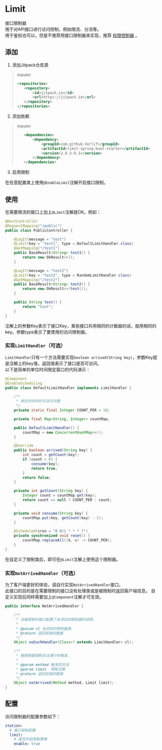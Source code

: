 # Limit

接口限制器  
用于对API接口进行访问控制，例如限流、分流等。  
用于鉴权也可以，但是不推荐用接口限制器来实现，推荐 [权限控制器](https://github.com/Verlif/permission-spring-boot-starter) 。

## 添加

1. 添加Jitpack仓库源

> maven
> ```xml
> <repositories>
>    <repository>
>        <id>jitpack.io</id>
>        <url>https://jitpack.io</url>
>    </repository>
> </repositories>
> ```

2. 添加依赖

> maven
> ```xml
>    <dependencies>
>        <dependency>
>            <groupId>com.github.Verlif</groupId>
>            <artifactId>limit-spring-boot-starter</artifactId>
>            <version>2.6.3-0.1</version>
>        </dependency>
>    </dependencies>
> ```

3. 启用限制

在任意配置类上使用`@EnableLimit`注解开启接口限制。

## 使用

在需要限流的接口上加上`@Limit`注解就OK。例如：

```java
@RestController
@RequestMapping("/public")
public class PublicController {

    @LogIt(message = "test")
    @Limit(key = "test1", type = DefaultLimitHandler.class)
    @GetMapping("/test1")
    public BaseResult<String> test1() {
        return new OkResult<>();
    }

    @LogIt(message = "test2")
    @Limit(key = "test2", type = RandomLimitHandler.class)
    @GetMapping("/test2")
    public BaseResult<String> test2() {
        return new OkResult<>(test());
    }

    public String test() {
        return "test";
    }
}
```

注解上的参数Key表示了接口Key，某些接口共用相同的计数器的话，就用相同的key。参数type表示了要使用的访问限制器。

### 实现`LimitHandler`（可选）

`LimitHandler`只有一个方法需要实现`boolean arrived(String key)`，参数Key就是注解上的key值，返回值表示了接口是否可访问。  
以下是简单的单位时间限定窗口的代码演示：

```java
@Component
@EnableScheduling
public class DefaultLimitHandler implements LimitHandler {

    /**
     * 单位时间内的可访问次数
     */
    private static final Integer COUNT_PER = 10;

    private final Map<String, Integer> countMap;

    public DefaultLimitHandler() {
        countMap = new ConcurrentHashMap<>();
    }

    @Override
    public boolean arrived(String key) {
        int count = getCount(key);
        if (count > 0) {
            consume(key);
            return true;
        }
        return false;
    }

    private int getCount(String key) {
        Integer count = countMap.get(key);
        return count == null ? COUNT_PER : count;
    }

    private void consume(String key) {
        countMap.put(key, getCount(key) - 1);
    }

    @Scheduled(cron = "0 0/1 * * * ?")
    private synchronized void reset() {
        countMap.replaceAll((k, v) -> COUNT_PER);
    }
}
```

在自定义了限制类后，即可在`@Limit`注解上使用这个限制器。

### 实现`NotArrivedHandler`（可选）

为了客户端更好的体验，请自行实现`NotArrivedHandler`接口。  
此接口的目的是在需要限制的接口没有处理类或是被限制时返回客户端信息。 
自定义实现后同样需要加上`@Component`注解才可生效。

```java
public interface NotArrivedHandler {

    /**
     * 当被限制的接口配置了未添加的限制器时调用。
     *
     * @param cl 未添加的限制器类
     * @return 返回前端的数据
     */
    Object noSuchHandler(Class<? extends LimitHandler> cl);

    /**
     * 被限制器限制无法通行时触发。
     *
     * @param method 触发的方法
     * @param limit  限制注解
     * @return 返回前端的数据
     */
    Object notArrived(Method method, Limit limit);
}
```

## 配置

访问限制器的配置参数如下：
```yaml
station:
  # 接口限制配置
  limit:
    # 是否开启限制策略
    enable: true
```
